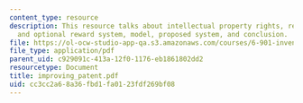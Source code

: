 ```yaml
---
content_type: resource
description: This resource talks about intellectual property rights, reward system
  and optional reward system, model, proposed system, and conclusion.
file: https://ol-ocw-studio-app-qa.s3.amazonaws.com/courses/6-901-inventions-and-patents-fall-2005/cc3cc2a68a36fbd1fa0123fdf269bf08_improving_patent.pdf
file_type: application/pdf
parent_uid: c929091c-413a-12f0-1176-eb1861802dd2
resourcetype: Document
title: improving_patent.pdf
uid: cc3cc2a6-8a36-fbd1-fa01-23fdf269bf08
---
```

